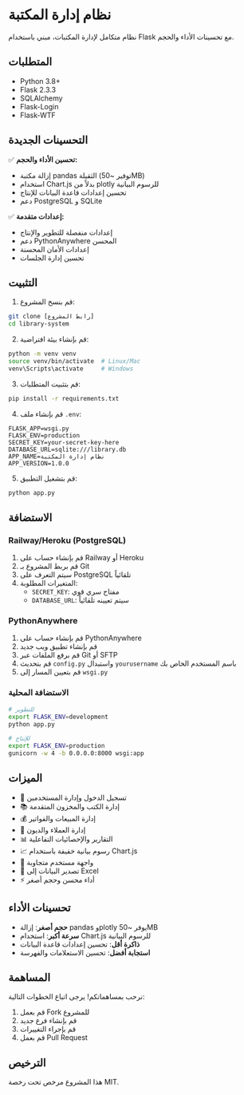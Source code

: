 # نظام إدارة المكتبة

نظام متكامل لإدارة المكتبات، مبني باستخدام Flask مع تحسينات الأداء والحجم.

## المتطلبات

- Python 3.8+
- Flask 2.3.3
- SQLAlchemy
- Flask-Login
- Flask-WTF

## التحسينات الجديدة

✅ **تحسين الأداء والحجم:**

- إزالة مكتبة pandas الثقيلة (توفير ~50MB)
- استخدام Chart.js بدلاً من plotly للرسوم البيانية
- تحسين إعدادات قاعدة البيانات للإنتاج
- دعم PostgreSQL و SQLite

✅ **إعدادات متقدمة:**

- إعدادات منفصلة للتطوير والإنتاج
- دعم PythonAnywhere المحسن
- إعدادات الأمان المحسنة
- تحسين إدارة الجلسات

## التثبيت

1. قم بنسخ المشروع:

```bash
git clone [رابط المشروع]
cd library-system
```

2. قم بإنشاء بيئة افتراضية:

```bash
python -m venv venv
source venv/bin/activate  # Linux/Mac
venv\Scripts\activate     # Windows
```

3. قم بتثبيت المتطلبات:

```bash
pip install -r requirements.txt
```

4. قم بإنشاء ملف `.env`:

```
FLASK_APP=wsgi.py
FLASK_ENV=production
SECRET_KEY=your-secret-key-here
DATABASE_URL=sqlite:///library.db
APP_NAME=نظام إدارة المكتبة
APP_VERSION=1.0.0
```

5. قم بتشغيل التطبيق:

```bash
python app.py
```

## الاستضافة

### Railway/Heroku (PostgreSQL)

1. قم بإنشاء حساب على Railway أو Heroku
2. قم بربط المشروع بـ Git
3. سيتم التعرف على PostgreSQL تلقائياً
4. المتغيرات المطلوبة:
   - `SECRET_KEY`: مفتاح سري قوي
   - `DATABASE_URL`: سيتم تعيينه تلقائياً

### PythonAnywhere

1. قم بإنشاء حساب على PythonAnywhere
2. قم بإنشاء تطبيق ويب جديد
3. قم برفع الملفات عبر Git أو SFTP
4. قم بتحديث `config.py` واستبدال `yourusername` باسم المستخدم الخاص بك
5. قم بتعيين المسار إلى `wsgi.py`

### الاستضافة المحلية

```bash
# للتطوير
export FLASK_ENV=development
python app.py

# للإنتاج
export FLASK_ENV=production
gunicorn -w 4 -b 0.0.0.0:8000 wsgi:app
```

## الميزات

- 🔐 تسجيل الدخول وإدارة المستخدمين
- 📚 إدارة الكتب والمخزون المتقدمة
- 💰 إدارة المبيعات والفواتير
- 👥 إدارة العملاء والديون
- 📊 التقارير والإحصائيات التفاعلية
- 📈 رسوم بيانية خفيفة باستخدام Chart.js
- 📱 واجهة مستخدم متجاوبة
- 🔄 تصدير البيانات إلى Excel
- ⚡ أداء محسن وحجم أصغر

## تحسينات الأداء

- **حجم أصغر**: إزالة pandas وplotly يوفر ~50MB
- **سرعة أكبر**: استخدام Chart.js للرسوم البيانية
- **ذاكرة أقل**: تحسين إعدادات قاعدة البيانات
- **استجابة أفضل**: تحسين الاستعلامات والفهرسة

## المساهمة

نرحب بمساهماتكم! يرجى اتباع الخطوات التالية:

1. قم بعمل Fork للمشروع
2. قم بإنشاء فرع جديد
3. قم بإجراء التغييرات
4. قم بعمل Pull Request

## الترخيص

هذا المشروع مرخص تحت رخصة MIT.
